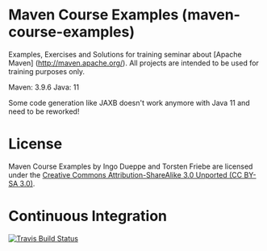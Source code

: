 Maven Course Examples (maven-course-examples)
======================
Examples, Exercises and Solutions for training seminar about [Apache Maven] (http://maven.apache.org/).
All projects are intended to be used for training purposes only.

Maven: 3.9.6
Java: 11

Some code generation like JAXB doesn't work anymore with Java 11 and need to be reworked!

License
=======
Maven Course Examples by 
Ingo Dueppe and Torsten Friebe 
are licensed under the 
[Creative Commons Attribution-ShareAlike 3.0 Unported (CC BY-SA 3.0)](http://creativecommons.org/licenses/by-sa/3.0/).

Continuous Integration
======================
[![Travis Build Status](https://travis-ci.org/lofidewanto/maven-course-examples.svg?branch=master)](https://travis-ci.org/lofidewanto/maven-course-examples)
